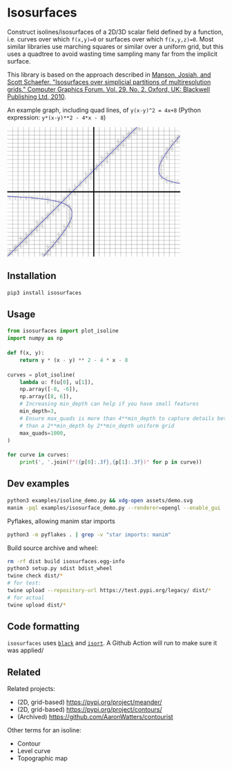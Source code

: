 # Isosurfaces

Construct isolines/isosurfaces of a 2D/3D scalar field defined by a function, i.e. curves over which `f(x,y)=0` or surfaces over which `f(x,y,z)=0`. Most similar libraries use marching squares or similar over a uniform grid, but this uses a quadtree to avoid wasting time sampling many far from the implicit surface.

This library is based on the approach described in [Manson, Josiah, and Scott Schaefer. "Isosurfaces over simplicial partitions of multiresolution grids." Computer Graphics Forum. Vol. 29. No. 2. Oxford, UK: Blackwell Publishing Ltd, 2010](https://people.engr.tamu.edu/schaefer/research/iso_simplicial.pdf).

An example graph, including quad lines, of `y(x-y)^2 = 4x+8` (Python expression: `y*(x-y)**2 - 4*x - 8`)

<!-- Note: `src="assets/demo.svg"` is automatically replaced with a jsdelivr link for PyPI -->
<img src="assets/demo.svg" alt="Demo with grid lines" height=300>

## Installation

```sh
pip3 install isosurfaces
```

## Usage

```py
from isosurfaces import plot_isoline
import numpy as np

def f(x, y):
    return y * (x - y) ** 2 - 4 * x - 8

curves = plot_isoline(
    lambda u: f(u[0], u[1]),
    np.array([-8, -6]),
    np.array([8, 6]),
    # Increasing min_depth can help if you have small features
    min_depth=3,
    # Ensure max_quads is more than 4**min_depth to capture details better
    # than a 2**min_depth by 2**min_depth uniform grid
    max_quads=1000,
)

for curve in curves:
    print(', '.join(f"({p[0]:.3f},{p[1]:.3f})" for p in curve))
```

## Dev examples

```sh
python3 examples/isoline_demo.py && xdg-open assets/demo.svg
manim -pql examples/isosurface_demo.py --renderer=opengl --enable_gui
```

Pyflakes, allowing manim star imports

```sh
python3 -m pyflakes . | grep -v "star imports: manim"
```

Build source archive and wheel:

```sh
rm -rf dist build isosurfaces.egg-info
python3 setup.py sdist bdist_wheel
twine check dist/*
# for test:
twine upload --repository-url https://test.pypi.org/legacy/ dist/*
# for actual
twine upload dist/*
```

## Code formatting

`isosurfaces` uses [`black`](https://github.com/psf/black) and [`isort`](https://github.com/PyCQA/isort). A Github Action will run to make sure it was applied/

## Related

Related projects:

- (2D, grid-based) https://pypi.org/project/meander/
- (2D, grid-based) https://pypi.org/project/contours/
- (Archived) https://github.com/AaronWatters/contourist

Other terms for an isoline:

- Contour
- Level curve
- Topographic map
